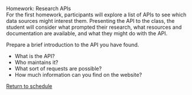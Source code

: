Homework: Research APIs  
For the first homework, participants will explore a list of APIs to see which data sources might interest them. Presenting the API to the class, the student will consider what prompted their research, what resources and documentation are available, and what they might do with the API.

Prepare a brief introduction to the API you have found.
- What is the API?
- Who maintains it?
- What sort of requests are possible?
- How much information can you find on the website?

[Return to schedule](README.md)